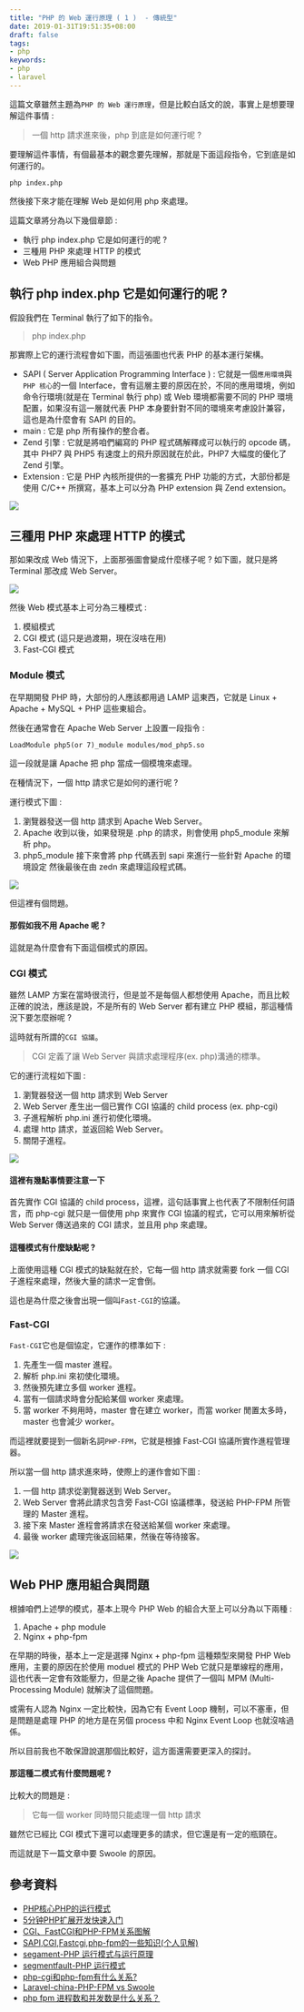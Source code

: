 ```yaml
---
title: "PHP 的 Web 運行原理 ( 1 )  - 傳統型"
date: 2019-01-31T19:51:35+08:00
draft: false
tags: 
- php
keywords:
- php
- laravel
---
```



這篇文章雖然主題為`PHP 的 Web 運行原理`，但是比較白話文的說，事實上是想要理解這件事情 :

> 一個 http 請求進來後，php 到底是如何運行呢 ?

要理解這件事情，有個最基本的觀念要先理解，那就是下面這段指令，它到底是如何運行的。

```
php index.php
```
然後接下來才能在理解 Web 是如何用 php 來處理。

這篇文章將分為以下幾個章節 : 

* 執行 php index.php 它是如何運行的呢 ?
* 三種用 PHP 來處理 HTTP 的模式
* Web PHP 應用組合與問題

## 執行 php index.php 它是如何運行的呢 ?

假設我們在 Terminal 執行了如下的指令。

> php index.php

那實際上它的運行流程會如下圖，而這張圖也代表 PHP 的基本運行架構。

* SAPI ( Server Application Programming Interface ) : 它就是一個`應用環境`與`PHP 核心`的一個 Interface，會有這層主要的原因在於，不同的應用環境，例如命令行環境(就是在 Terminal 執行 php) 或 Web 環境都需要不同的 PHP 環境配置，如果沒有這一層就代表 PHP 本身要針對不同的環境來考慮設計兼容，這也是為什麼會有 SAPI 的目的。
* main : 它是 php 所有操作的整合者。
* Zend 引擎 : 它就是將咱們編寫的 PHP 程式碼解釋成可以執行的 opcode 碼，其中 PHP7 與 PHP5 有速度上的飛升原因就在於此，PHP7 大幅度的優化了 Zend 引擎。
* Extension : 它是 PHP 內核所提供的一套擴充 PHP 功能的方式，大部份都是使用 C/C++ 所撰寫，基本上可以分為 PHP extension 與 Zend extension。

![](http://yixiang8780.com/outImg/20190125-1.png)

## 三種用 PHP 來處理 HTTP 的模式

那如果改成 Web 情況下，上面那張圖會變成什麼樣子呢 ? 如下圖，就只是將 Terminal 那改成 Web Server。

![](http://yixiang8780.com/outImg/20190125-5.png)

然後 Web 模式基本上可分為三種模式 : 

1. 模組模式
2. CGI 模式 (這只是過渡期，現在沒啥在用)
3. Fast-CGI 模式

### Module 模式
在早期開發 PHP 時，大部份的人應該都用過 LAMP 這東西，它就是 Linux + Apache + MySQL + PHP 這些東組合。

然後在通常會在 Apache Web Server 上設置一段指令 :

```
LoadModule php5(or 7)_module modules/mod_php5.so
```

這一段就是讓 Apache 把 php 當成一個模塊來處理。

在種情況下，一個 http 請求它是如何的運行呢 ?

運行模式下圖 :

1. 瀏覽器發送一個 http 請求到 Apache Web Server。
2. Apache 收到以後，如果發現是 .php 的請求，則會使用 php5_module 來解析 php。
3. php5_module 接下來會將 php 代碼丟到 sapi 來進行一些針對 Apache 的環境設定 然後最後在由 zedn 來處理這段程式碼。

![](http://yixiang8780.com/outImg/20190125-2.png)

但這裡有個問題。

#### 那假如我不用 Apache  呢 ?

這就是為什麼會有下面這個模式的原因。

### CGI 模式
雖然 LAMP 方案在當時很流行，但是並不是每個人都想使用 Apache，而且比較正確的說法，應該是說，不是所有的 Web Server 都有建立 PHP 模組，那這種情況下要怎麼辦呢 ?

這時就有所謂的`CGI 協議`。

> CGI 定義了讓 Web Server 與請求處理程序(ex. php)溝通的標準。

它的運行流程如下圖 : 

1. 瀏覽器發送一個 http 請求到 Web Server
2. Web Server 產生出一個已實作 CGI 協議的 child process (ex. php-cgi)
3. 子進程解析 php.ini 進行初使化環境。
4. 處理 http 請求，並返回給 Web Server。
5. 關閉子進程。

![](http://yixiang8780.com/outImg/20190125-3.png)

#### 這裡有幾點事情要注意一下

首先實作 CGI 協議的 child process，這裡，這句話事實上也代表了不限制任何語言，而 php-cgi 就只是一個使用 php 來實作 CGI 協議的程式，它可以用來解析從 Web Server 傳送過來的 CGI 請求，並且用 php 來處理。

#### 這種模式有什麼缺點呢 ?
上面使用這種 CGI 模式的缺點就在於，它每一個 http 請求就需要 fork 一個 CGI 子進程來處理，然後大量的請求一定會倒。

這也是為什麼之後會出現一個叫`Fast-CGI`的協議。

### Fast-CGI

`Fast-CGI`它也是個協定，它運作的標準如下 : 

1. 先產生一個 master 進程。
2. 解析 php.ini 來初使化環境。
3. 然後預先建立多個 worker 進程。
4. 當有一個請求時會分配給某個 worker 來處理。
5. 當 worker 不夠用時，master 會在建立 worker，而當 worker 閒置太多時，master 也會減少 worker。

而這裡就要提到一個新名詞`PHP-FPM`，它就是根據 Fast-CGI 協議所實作進程管理器。

所以當一個 http 請求進來時，使際上的運作會如下圖 : 

1. 一個 http 請求從瀏覽器送到 Web Server。
2. Web Server 會將此請求包含旁 Fast-CGI 協議標準，發送給 PHP-FPM 所管理的 Master 進程。
3. 接下來 Master 進程會將請求在發送給某個 worker 來處理。
4. 最後 worker 處理完後返回結果，然後在等待接客。

![](http://yixiang8780.com/outImg/20190125-4.png)

## Web PHP 應用組合與問題

根據咱們上述學的模式，基本上現今 PHP Web 的組合大至上可以分為以下兩種 : 

1. Apache + php module
2. Nginx + php-fpm

在早期的時後，基本上一定是選擇 Nginx + php-fpm 這種類型來開發 PHP Web 應用，主要的原因在於使用 moduel 模式的 PHP Web 它就只是單線程的應用，這也代表一定會有效能壓力，但是之後 Apache 提供了一個叫 MPM (Multi-Processing Module) 就解決了這個問題。

或需有人認為 Nginx 一定比較快，因為它有 Event Loop 機制，可以不塞車，但是問題是處理 PHP 的地方是在另個 process 中和 Nginx Event Loop 也就沒啥過係。

所以目前我也不敢保證說選那個比較好，這方面還需要更深入的探討。

#### 那這種二模式有什麼問題呢 ?

比較大的問題是 : 

> 它每一個 worker 同時間只能處理一個 http 請求

雖然它已經比 CGI 模式下還可以處理更多的請求，但它還是有一定的瓶頸在。

而這就是下一篇文章中要 Swoole 的原因。

## 參考資料

* [PHP核心PHP的运行模式](https://wwxiong.com/2018/07/php-operation-mode/)
* [5分钟PHP扩展开发快速入门](https://segmentfault.com/a/1190000008114150)
* [CGI、FastCGI和PHP-FPM关系图解](https://www.awaimai.com/371.html)
* [SAPI,CGI,Fastcgi,php-fpm的一些知识(个人见解)](https://github.com/littlespark/blog/issues/7)
* [segament-PHP 运行模式与运行原理](https://segmentfault.com/a/1190000014913877)
* [segmentfault-PHP 运行模式](https://segmentfault.com/a/1190000014547406)
* [php-cgi和php-fpm有什么关系?](https://segmentfault.com/q/1010000008356979)
* [Laravel-china-PHP-FPM vs Swoole](https://laravel-china.org/articles/9450/php-fpm-vs-swoole)
* [php fpm 进程数和并发数是什么关系？](https://www.zhihu.com/question/64414628/answer/220973563)
